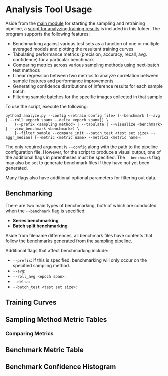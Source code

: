 # Analysis Tool Usage

Aside from the [main module](./__main__.py) for starting the sampling and retraining pipeline, a [script for analyzing training results](./analyze.py) is included in this folder. The program supports the following features:

* Benchmarking against various test sets as a function of one or multiple averaged models and plotting the resultant training curves
* Tabulating performance metrics (precision, accuracy, recall, avg. confidence) for a particular benchmark
* Comparing metrics across various sampling methods using next-batch test methods
* Linear regression between two metrics to analyze correlation between sample features and performance improvements
* Generating confidence distributions of inference results for each sample batch
* Filtering sample batches for the specific images collected in that sample

To use the script, execute the following:

```
python3 analyze.py --config <retrain config file> [--benchmark [--avg | --roll <epoch span> --delta <epoch span>]] \
	(--prefix <sampling method> | --tabulate | --visualize <benchmark> | --view_benchmark <benchmark>) \
	[--filter_sample --compare_init --batch_test <test set size> --aggr_median] [--metric <metric name> --metric2 <metric name>]
```

The only required argument is `--config` along with the path to the pipeline configuration file. However, for the script to produce a visual output, one of the additional flags in parentheses must be specified. The `--benchmark` flag may also be set to generate benchmark files if they have not yet been generated.

Many flags also have additional optional parameters for filtering out data.

## Benchmarking

There are two main types of benchmarking, both of which are conducted when the `--benchmark` flag is specified:

* **Series benchmarking**
* **Batch split benchmarking**

Aside from filename differences, all benchmark files have contents that follow the [benchmarks generated from the sampling pipeline](./README.md#training-output).

Additional flags that affect benchmarking include:

* `--prefix`: if this is specified, benchmarking will only occur on the specified sampling method.
* `--avg`:
* `--roll_avg <epoch span>`:
* `--delta`:
* `--batch_test <test set size>`:


## Training Curves

## Sampling Method Metric Tables

### Comparing Metrics

## Benchmark Metric Table

## Benchmark Confidence Histogram